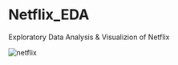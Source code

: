 # Netflix_EDA
Exploratory Data Analysis &amp; Visualizion of Netflix 


![netflix](https://github.com/saurav190101/Netflix_EDA/blob/main/photo-1574375927938-d5a98e8ffe85.avif)
